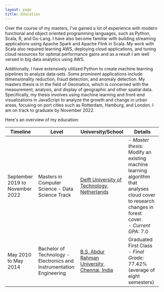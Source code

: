 ```yaml
---
layout: page
title: Education
---
```

Over the course of my masters, I've gained a lot of experience with modern functional and object oriented programming languages, such as Python, Scala, R, and Go-Lang. I have also become familiar with building streaming applications using Apache Spark and Apache Flink in Scala. My work with Scala also required learning AWS, deploying cloud applications, and tuning cloud resources for optimal performance gains and as a result I am well versed in big data analytics using AWS. 

Additionally, I have extensively utilized Python to create machine learning pipelines to analyze data-sets. Some prominent applications include dimensionality reduction, fraud detection, and anomaly detection. My masters thesis is in the field of Geomatics, which is concerned with the measurement, analysis, and display of geographic and other spatial data. Specifically, my thesis involves using machine learning and front-end visualizations in JavaScript to analyze the growth and change in urban areas, focusing on port cities such as Rotterdam, Hamburg, and London. I am on track to graduate by November 2022.

Here's an overview of my education: 

| Timeline |  Level | University/School| Details |
|--|--|-- |--|
| September 2019 to November 2022 | Masters in Computer Science - Data Science Track | [Delft University of Technology, Netherlands](https://www.tudelft.nl/en/)|- *Master thesis:* Modify an existing machine learning algorithm that analyses cloud cover to research changes in forest cover. <br/> - *Current GPA:* 7.0 |
| May 2010 to May 2014 | Bachelor  of  Technology - Electronics and Instrumentation Engineering | [B.S. Abdur Rahman University, Chennai, India](https://crescent.education/) | Graduated First  Class <br/> -  *Final Grade:*  77.42% (average of eight semesters) |
